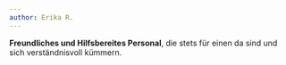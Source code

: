```yaml
---
author: Erika R.
---
```


**Freundliches und Hilfsbereites Personal**, die stets für einen da sind und
sich verständnisvoll kümmern.

